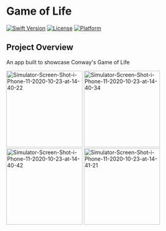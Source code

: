 # Game of Life

[![Swift Version][swift-image]][swift-url]
[![License][license-image]][license-url]
[![Platform](https://img.shields.io/cocoapods/p/LFAlertController.svg?style=flat)](http://cocoapods.org/pods/LFAlertController)

## Project Overview 

An app built to showcase Conway's Game of Life

<img src="https://i.ibb.co/fY1tVnW/Simulator-Screen-Shot-i-Phone-11-2020-10-23-at-14-40-22.png" alt="Simulator-Screen-Shot-i-Phone-11-2020-10-23-at-14-40-22" width = "200" /> <img src="https://i.ibb.co/C8VHQmw/Simulator-Screen-Shot-i-Phone-11-2020-10-23-at-14-40-34.png" alt="Simulator-Screen-Shot-i-Phone-11-2020-10-23-at-14-40-34" width = "200" /> <img src="https://i.ibb.co/37mGZJ4/Simulator-Screen-Shot-i-Phone-11-2020-10-23-at-14-40-42.png" alt="Simulator-Screen-Shot-i-Phone-11-2020-10-23-at-14-40-42" width = "200" /> <img src="https://i.ibb.co/K6KKw7d/Simulator-Screen-Shot-i-Phone-11-2020-10-23-at-14-41-21.png" alt="Simulator-Screen-Shot-i-Phone-11-2020-10-23-at-14-41-21" width = "200" />



[swift-image]: https://img.shields.io/badge/swift-5.0-orange.svg
[swift-url]: https://swift.org/
[license-image]: https://img.shields.io/badge/License-MIT-blue.svg
[license-url]: LICENSE
[codebeat-image]: https://codebeat.co/badges/c19b47ea-2f9d-45df-8458-b2d952fe9dad
[codebeat-url]: https://codebeat.co/projects/github-com-vsouza-awesomeios-com
